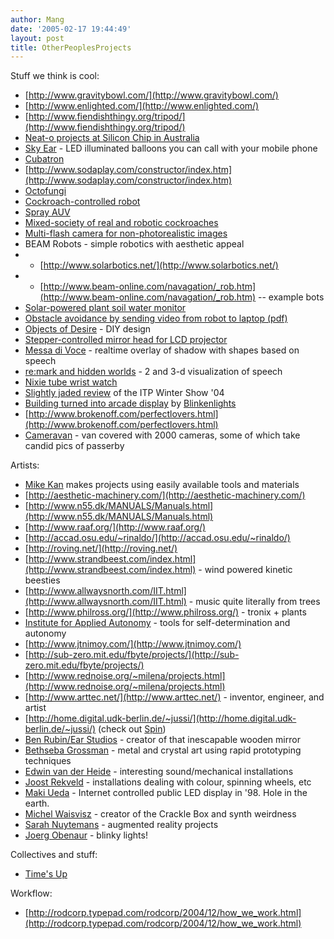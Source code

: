 ```yaml
---
author: Mang
date: '2005-02-17 19:44:49'
layout: post
title: OtherPeoplesProjects
---
```


Stuff we think is cool:

* [http://www.gravitybowl.com/](http://www.gravitybowl.com/)
* [http://www.enlighted.com/](http://www.enlighted.com/)
* [http://www.fiendishthingy.org/tripod/](http://www.fiendishthingy.org/tripod/)
* [Neat-o projects at Silicon Chip in Australia](http://www.siliconchip.com.au/menu_1329/section_articles/cms/section.html)
* [Sky Ear](http://haque.co.uk/skyear/information.html) - LED illuminated balloons you can call with your mobile phone
* [Cubatron](http://nw.com/nw/projects/cubatron/)
* [http://www.sodaplay.com/constructor/index.htm](http://www.sodaplay.com/constructor/index.htm)
* [Octofungi](http://www.livingsculpture.com/LivingSculptureSite/Sculptures/Octofungi/octofungi.htm)
* [Cockroach-controlled robot](http://www.conceptlab.com/control/)
* [Spray AUV](http://www.whoi.edu/instruments/viewInstrument.do?id=1498)
* [Mixed-society of real and robotic cockroaches](http://leurre.ulb.ac.be/Descript.html)
* [Multi-flash camera for non-photorealistic images](http://www.photo.net/learn/technology/mflash/merl-non-photo.html)
* BEAM Robots - simple robotics with aesthetic appeal
* * [http://www.solarbotics.net/](http://www.solarbotics.net/)
* * [http://www.beam-online.com/navagation/_rob.htm](http://www.beam-online.com/navagation/_rob.htm) -- example bots
* [Solar-powered plant soil water monitor](http://www.xs4all.nl/~sbolt/e-groeneVinger.html)
* [Obstacle avoidance by sending video from robot to laptop (pdf)](http://www.mil.ufl.edu/imdl/papers/IMDL_Report_Spring_04/harmeson_anne/cyclops-ss.pdf)
* [Objects of Desire](http://www.objectsofdesire.de/objects_e.html) - DIY design
* [Stepper-controlled mirror head for LCD projector](http://www.leper.org/level6/video/TheFly/)
* [Messa di Voce](http://www.tmema.org/messa/installation.html) - realtime overlay of shadow with shapes based on speech
* [re:mark and hidden worlds](http://www.flong.com/remark/) - 2 and 3-d visualization of speech
* [Nixie tube wrist watch](http://www.amug.org/~jthomas/watch.html)
* [Slightly jaded review](http://www.core77.com/reactor/01.05_itp.asp) of the ITP Winter Show '04
* [Building turned into arcade display](http://www.blinkenlights.de/arcade/index.en.html) by [Blinkenlights](http://www.blinkenlights.de/)
* [http://www.brokenoff.com/perfectlovers.html](http://www.brokenoff.com/perfectlovers.html)
* [Cameravan](http://www.cameravan.com/index2.html) - van covered with 2000 cameras, some of which take candid pics of passerby

Artists:

* [Mike Kan](http://www.tinkerhack.com/) makes projects using easily available tools and materials
* [http://aesthetic-machinery.com/](http://aesthetic-machinery.com/)
* [http://www.n55.dk/MANUALS/Manuals.html](http://www.n55.dk/MANUALS/Manuals.html)
* [http://www.raaf.org/](http://www.raaf.org/)
* [http://accad.osu.edu/~rinaldo/](http://accad.osu.edu/~rinaldo/)
* [http://roving.net/](http://roving.net/)
* [http://www.strandbeest.com/index.html](http://www.strandbeest.com/index.html) - wind powered kinetic beesties
* [http://www.allwaysnorth.com/IIT.html](http://www.allwaysnorth.com/IIT.html) - music quite literally from trees
* [http://www.philross.org/](http://www.philross.org/) - tronix + plants
* [Institute for Applied Autonomy](http://www.appliedautonomy.com) - tools for self-determination and autonomy
* [http://www.jtnimoy.com/](http://www.jtnimoy.com/)
* [http://sub-zero.mit.edu/fbyte/projects/](http://sub-zero.mit.edu/fbyte/projects/)
* [http://www.rednoise.org/~milena/projects.html](http://www.rednoise.org/~milena/projects.html)
* [http://www.arttec.net/](http://www.arttec.net/) - inventor, engineer, and artist
* [http://home.digital.udk-berlin.de/~jussi/](http://home.digital.udk-berlin.de/~jussi/) (check out [Spin](http://home.digital.udk-berlin.de/~jussi/projects/spin/))
* [Ben Rubin/Ear Studios](http://earstudio.com/projects/projects.html) - creator of that inescapable wooden mirror
* [Bethseba Grossman](http://www.bathsheba.com/) - metal and crystal art using rapid prototyping techniques
* [Edwin van der Heide](http://www.evdh.net/index.html) - interesting sound/mechanical installations
* [Joost Rekveld](http://www.lumen.nu/rekveld.html) - installations dealing with colour, spinning wheels, etc
* [Maki Ueda](http://www.ueda.nl/) - Internet controlled public LED display in '98.  Hole in the earth.
* [Michel Waisvisz](http://www.crackle.org/index.php) - creator of the Crackle Box and synth weirdness
* [Sarah Nuytemans](http://www.iua.upf.es/~snuytema/projects/projects.html) - augmented reality projects
* [Joerg Obenaur](http://www.lichtobjekte.org/) - blinky lights!

Collectives and stuff:

* [Time's Up](http://www.timesup.org/index2.html)

Workflow:

* [http://rodcorp.typepad.com/rodcorp/2004/12/how_we_work.html](http://rodcorp.typepad.com/rodcorp/2004/12/how_we_work.html)
